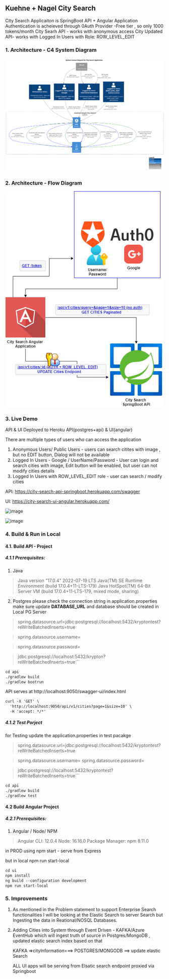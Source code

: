 ## Kuehne + Nagel City Search

City Search Applicaiton is SpringBoot API + Angular Application
Authentication is acheieved through 0Auth Provider -Free tier , so only 1000 tokens/month
City Searh API - works with anonymous access
City Updated API- works with Logged In Users with Role: ROW_LEVEL_EDIT


### 1. Architecture - C4 System Diagram
![](./architecture/c4-models/out/C4_System.svg)

### 2. Architecture - Flow Diagram
![](./architecture/City-Search-flow-diagram.drawio.png)

### 3. Live Demo
API & UI Deployed to Heroku API(postgres+api) & UI(angular)


There are multiple types of users who can access the application
1. Anonymous Users/ Public Users - users can search citites with image , but no EDIT button, Dialog will not be available
2. Logged  In Users - Google / UserName/Password - User can login and search cities with image, Edit button will be enabled, but user can not modify cities details
3. Logged In Users with ROW_LEVEL_EDIT role - user can search / modify cities

API: https://city-search-api-springboot.herokuapp.com/swagger

UI: https://city-search-ui-angular.herokuapp.com/

![image](https://user-images.githubusercontent.com/1292985/184527339-ea7a7ff9-14ca-4897-92f1-ea4add461e6d.png)

![image](https://user-images.githubusercontent.com/1292985/184527347-31b02275-c19b-462c-b902-733547cf42e0.png)



### 4. Build & Run in Local

#### 4.1. Build API - Project

##### 4.1.1 Prerequisites:
1. Java

>Java version "17.0.4" 2022-07-19 LTS
>Java(TM) SE Runtime Environment (build 17.0.4+11-LTS-179)
>Java HotSpot(TM) 64-Bit Server VM (build 17.0.4+11-LTS-179, mixed mode, sharing)


2. Postgres 
please check the connection string in application.properties
make sure update  **DATABASE_URL** and database should be created in Local PG Server

  >spring.datasource.url=jdbc:postgresql://localhost:5432/kryptontest?reWriteBatchedInserts=true
  
  >spring.datasource.username= <usrname>
  
  >spring.datasource.password=<Pasword>

>jdbc:postgresql://localhost:5432/krypton?reWriteBatchedInserts=true```



```
cd api
./gradlew build
./gradlew bootrun
```


API serves at http://localhost:9050/swagger-ui/index.html


```
curl -X 'GET' \
  'http://localhost:9050/api/v1/cities?page=1&size=10' \
  -H 'accept: */*'
```

##### 4.1.2 Test Porject

for Testing 
update the application.properties in test pacakge

  >spring.datasource.url=jdbc:postgresql://localhost:5432/kryptontest?reWriteBatchedInserts=true
  
  >spring.datasource.username= <usrname>
  >spring.datasource.password=<Pasword>


>jdbc:postgresql://localhost:5432/kryptontest?reWriteBatchedInserts=true```

```
cd api
./gradlew build
./gradlew test

```

#### 4.2 Build Angular Project

##### 4.2.1 Prerequisites:

1. Angular / Node/ NPM

>Angular CLI: 12.0.4
Node: 16.16.0
Package Manager: npm 8.11.0

in PROD using npm start  - serve from Express

but in local npm run start-local


```
cd ui
npm install
ng build --configuration development
npm run start-local

```



### 5. Improvements

1. As  mentioned in the Problem statement to support Enterprise Search functionalities I will be looking at the Elastic Search to server Search but Ingesting the data in Reational/NOSQL Databases.

2. Adding Cities into System through Event Driven - KAFKA/Azure EventHub which will ingest truth of source in Postgres/MongoDB , updated elastic search index based on that

    KAFKA =>cityInformation===> POSTGRES/MONGODB ==> update elastic Search

    ALL UI apps will be serving from Elsatic search endpoint proxied via Springboot


